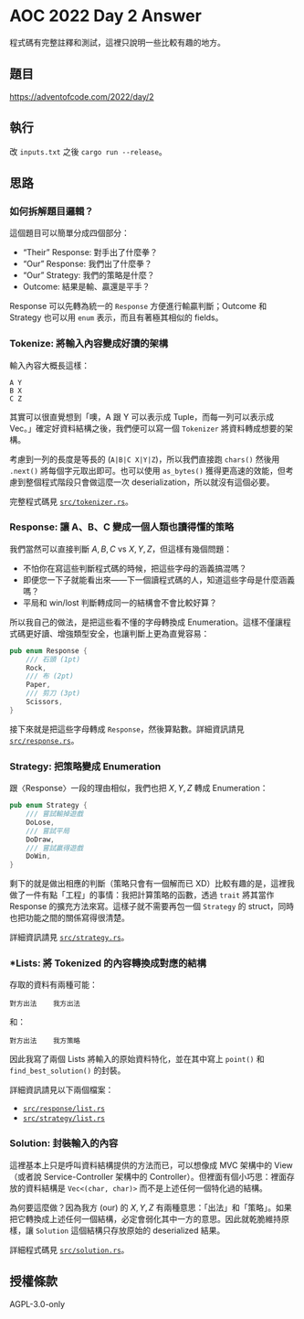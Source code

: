# AOC 2022 Day 2 Answer

程式碼有完整註釋和測試，這裡只說明一些比較有趣的地方。

## 題目

<https://adventofcode.com/2022/day/2>

## 執行

改 `inputs.txt` 之後 `cargo run --release`。

## 思路

### 如何拆解題目邏輯？

這個題目可以簡單分成四個部分：

- “Their” Response: 對手出了什麼拳？
- “Our” Response: 我們出了什麼拳？
- “Our” Strategy: 我們的策略是什麼？
- Outcome: 結果是輸、贏還是平手？

Response 可以先轉為統一的 `Response` 方便進行輸贏判斷；Outcome 和 Strategy 也可以用 `enum` 表示，而且有著極其相似的 fields。

### Tokenize: 將輸入內容變成好讀的架構

輸入內容大概長這樣：

```plain
A Y
B X
C Z
```

其實可以很直覺想到「噢，A 跟 Y 可以表示成 Tuple，而每一列可以表示成 Vec。」確定好資料結構之後，我們便可以寫一個 `Tokenizer` 將資料轉成想要的架構。

考慮到一列的長度是等長的 (`A|B|C X|Y|Z`)，所以我們直接跑 `chars()` 然後用 `.next()` 將每個字元取出即可。也可以使用 `as_bytes()` 獲得更高速的效能，但考慮到整個程式階段只會做這麼一次 deserialization，所以就沒有這個必要。

完整程式碼見 [`src/tokenizer.rs`](src/tokenizer.rs)。

### Response: 讓 A、B、C 變成一個人類也讀得懂的策略

我們當然可以直接判斷 $A, B, C$ vs $X, Y, Z$，但這樣有幾個問題：

- 不怕你在寫這些判斷程式碼的時候，把這些字母的涵義搞混嗎？
- 即便您一下子就能看出來——下一個讀程式碼的人，知道這些字母是什麼涵義嗎？
- 平局和 win/lost 判斷轉成同一的結構會不會比較好算？

所以我自己的做法，是把這些看不懂的字母轉換成 Enumeration。這樣不僅讓程式碼更好讀、增強類型安全，也讓判斷上更為直覺容易：

```rs
pub enum Response {
    /// 石頭 (1pt)
    Rock,
    /// 布 (2pt)
    Paper,
    /// 剪刀 (3pt)
    Scissors,
}
```

接下來就是把這些字母轉成 `Response`，然後算點數。詳細資訊請見 [`src/response.rs`](./src/response.rs)。

### Strategy: 把策略變成 Enumeration

跟〈Response〉一段的理由相似，我們也把 $X, Y, Z$ 轉成 Enumeration：

```rs
pub enum Strategy {
    /// 嘗試輸掉遊戲
    DoLose,
    /// 嘗試平局
    DoDraw,
    /// 嘗試贏得遊戲
    DoWin,
}
```

剩下的就是做出相應的判斷（策略只會有一個解而已 XD）比較有趣的是，這裡我做了一件有點「工程」的事情：我把計算策略的函數，透過 `trait` 將其當作 Response 的擴充方法來寫。這樣子就不需要再包一個 `Strategy` 的 struct，同時也把功能之間的關係寫得很清楚。

詳細資訊請見 [`src/strategy.rs`](./src/strategy.rs)。

### *Lists: 將 Tokenized 的內容轉換成對應的結構

存取的資料有兩種可能：

    對方出法    我方出法

和：

    對方出法    我方策略

因此我寫了兩個 Lists 將輸入的原始資料特化，並在其中寫上 `point()` 和 `find_best_solution()` 的封裝。

詳細資訊請見以下兩個檔案：

- [`src/response/list.rs`](./src/response/list.rs)
- [`src/strategy/list.rs`](./src/strategy/list.rs)

### Solution: 封裝輸入的內容

這裡基本上只是呼叫資料結構提供的方法而已，可以想像成 MVC 架構中的 View（或者說 Service-Controller 架構中的 Controller）。但裡面有個小巧思：裡面存放的資料結構是 `Vec<(char, char)>` 而不是上述任何一個特化過的結構。

為何要這麼做？因為我方 (our) 的 $X, Y, Z$ 有兩種意思：「出法」和「策略」。如果把它轉換成上述任何一個結構，必定會弱化其中一方的意思。因此就乾脆維持原樣，讓 `Solution` 這個結構只存放原始的 deserialized 結果。

詳細程式碼見 [`src/solution.rs`](./src/solution.rs)。

## 授權條款

AGPL-3.0-only
